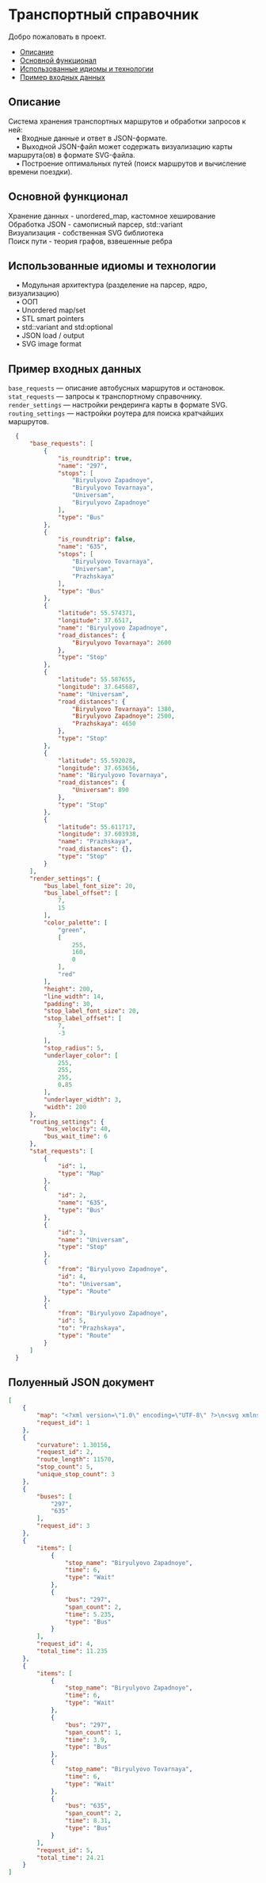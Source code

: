 # Транспортный справочник

Добро пожаловать в проект.

- [Описание](#описание)
- [Основной функционал](#основной-функционал)
- [Использованные идиомы и технологии](#использованные-идиомы-и-технологии)
- [Пример входных данных](#пример-входных-данных)

## Описание

Система хранения транспортных маршрутов и обработки запросов к ней:  
 &nbsp; &nbsp; • Входные данные и ответ в JSON-формате.  
 &nbsp; &nbsp; • Выходной JSON-файл может содержать визуализацию карты маршрута(ов) в формате SVG-файла.  
 &nbsp; &nbsp; • Построение оптимальных путей (поиск маршрутов и вычисление времени поездки).  

## Основной функционал

Хранение данных	-	unordered_map, кастомное хеширование  
Обработка JSON	-	самописный парсер, std::variant  
Визуализация	-	собственная SVG библиотека  
Поиск пути	-	теория графов, взвешенные ребра  

## Использованные идиомы и технологии
&nbsp; &nbsp; • Модульная архитектура (разделение на парсер, ядро, визуализацию)  
&nbsp; &nbsp; • ООП  
&nbsp; &nbsp; • Unordered map/set  
&nbsp; &nbsp; • STL smart pointers  
&nbsp; &nbsp; • std::variant and std:optional  
&nbsp; &nbsp; • JSON load / output  
&nbsp; &nbsp; • SVG image format    

## Пример входных данных

`base_requests` — описание автобусных маршрутов и остановок.  
`stat_requests` — запросы к транспортному справочнику.  
`render_settings` — настройки рендеринга карты в формате SVG.  
`routing_settings` — настройки роутера для поиска кратчайших маршрутов.  

```json
  {
      "base_requests": [
          {
              "is_roundtrip": true,
              "name": "297",
              "stops": [
                  "Biryulyovo Zapadnoye",
                  "Biryulyovo Tovarnaya",
                  "Universam",
                  "Biryulyovo Zapadnoye"
              ],
              "type": "Bus"
          },
          {
              "is_roundtrip": false,
              "name": "635",
              "stops": [
                  "Biryulyovo Tovarnaya",
                  "Universam",
                  "Prazhskaya"
              ],
              "type": "Bus"
          },
          {
              "latitude": 55.574371,
              "longitude": 37.6517,
              "name": "Biryulyovo Zapadnoye",
              "road_distances": {
                  "Biryulyovo Tovarnaya": 2600
              },
              "type": "Stop"
          },
          {
              "latitude": 55.587655,
              "longitude": 37.645687,
              "name": "Universam",
              "road_distances": {
                  "Biryulyovo Tovarnaya": 1380,
                  "Biryulyovo Zapadnoye": 2500,
                  "Prazhskaya": 4650
              },
              "type": "Stop"
          },
          {
              "latitude": 55.592028,
              "longitude": 37.653656,
              "name": "Biryulyovo Tovarnaya",
              "road_distances": {
                  "Universam": 890
              },
              "type": "Stop"
          },
          {
              "latitude": 55.611717,
              "longitude": 37.603938,
              "name": "Prazhskaya",
              "road_distances": {},
              "type": "Stop"
          }
      ],
      "render_settings": {
          "bus_label_font_size": 20,
          "bus_label_offset": [
              7,
              15
          ],
          "color_palette": [
              "green",
              [
                  255,
                  160,
                  0
              ],
              "red"
          ],
          "height": 200,
          "line_width": 14,
          "padding": 30,
          "stop_label_font_size": 20,
          "stop_label_offset": [
              7,
              -3
          ],
          "stop_radius": 5,
          "underlayer_color": [
              255,
              255,
              255,
              0.85
          ],
          "underlayer_width": 3,
          "width": 200
      },
      "routing_settings": {
          "bus_velocity": 40,
          "bus_wait_time": 6
      },
      "stat_requests": [
          {
              "id": 1, 
              "type": "Map"
          },
          {
              "id": 2,
              "name": "635",
              "type": "Bus"
          },
          {
              "id": 3,
              "name": "Universam",
              "type": "Stop"
          },
          {
              "from": "Biryulyovo Zapadnoye",
              "id": 4,
              "to": "Universam",
              "type": "Route"
          },
          {
              "from": "Biryulyovo Zapadnoye",
              "id": 5,
              "to": "Prazhskaya",
              "type": "Route"
          }
      ]
  }
```

## Полуенный JSON документ

``` json
[
    {
        "map": "<?xml version=\"1.0\" encoding=\"UTF-8\" ?>\n<svg xmlns=\"http://www.w3.org/2000/svg\" version=\"1.1\">\n<polyline points=\"164.492,135.162 170,85.4419 147.56,97.7557 164.492,135.162\" fill=\"none\" stroke=\"green\" stroke-width=\"14\" stroke-linecap=\"round\" stroke-linejoin=\"round\" />\n<polyline points=\"170,85.4419 147.56,97.7557 30,30 147.56,97.7557 170,85.4419\" fill=\"none\" stroke=\"rgb(255,160,0)\" stroke-width=\"14\" stroke-linecap=\"round\" stroke-linejoin=\"round\" />\n<text fill=\"rgba(255,255,255,0.85)\" stroke=\"rgba(255,255,255,0.85)\" stroke-width=\"3\" stroke-linecap=\"round\" stroke-linejoin=\"round\" x=\"164.492\" y=\"135.162\" dx=\"7\" dy=\"15\" font-size=\"20\" font-family=\"Verdana\" font-weight=\"bold\">297</text>\n<text fill=\"green\" x=\"164.492\" y=\"135.162\" dx=\"7\" dy=\"15\" font-size=\"20\" font-family=\"Verdana\" font-weight=\"bold\">297</text>\n<text fill=\"rgba(255,255,255,0.85)\" stroke=\"rgba(255,255,255,0.85)\" stroke-width=\"3\" stroke-linecap=\"round\" stroke-linejoin=\"round\" x=\"170\" y=\"85.4419\" dx=\"7\" dy=\"15\" font-size=\"20\" font-family=\"Verdana\" font-weight=\"bold\">635</text>\n<text fill=\"rgb(255,160,0)\" x=\"170\" y=\"85.4419\" dx=\"7\" dy=\"15\" font-size=\"20\" font-family=\"Verdana\" font-weight=\"bold\">635</text>\n<text fill=\"rgba(255,255,255,0.85)\" stroke=\"rgba(255,255,255,0.85)\" stroke-width=\"3\" stroke-linecap=\"round\" stroke-linejoin=\"round\" x=\"30\" y=\"30\" dx=\"7\" dy=\"15\" font-size=\"20\" font-family=\"Verdana\" font-weight=\"bold\">635</text>\n<text fill=\"rgb(255,160,0)\" x=\"30\" y=\"30\" dx=\"7\" dy=\"15\" font-size=\"20\" font-family=\"Verdana\" font-weight=\"bold\">635</text>\n<circle cx=\"170\" cy=\"85.4419\" r=\"5\" fill=\"white\"/>\n<circle cx=\"164.492\" cy=\"135.162\" r=\"5\" fill=\"white\"/>\n<circle cx=\"30\" cy=\"30\" r=\"5\" fill=\"white\"/>\n<circle cx=\"147.56\" cy=\"97.7557\" r=\"5\" fill=\"white\"/>\n<text fill=\"rgba(255,255,255,0.85)\" stroke=\"rgba(255,255,255,0.85)\" stroke-width=\"3\" stroke-linecap=\"round\" stroke-linejoin=\"round\" x=\"170\" y=\"85.4419\" dx=\"7\" dy=\"-3\" font-size=\"20\" font-family=\"Verdana\">Biryulyovo Tovarnaya</text>\n<text fill=\"black\" x=\"170\" y=\"85.4419\" dx=\"7\" dy=\"-3\" font-size=\"20\" font-family=\"Verdana\">Biryulyovo Tovarnaya</text>\n<text fill=\"rgba(255,255,255,0.85)\" stroke=\"rgba(255,255,255,0.85)\" stroke-width=\"3\" stroke-linecap=\"round\" stroke-linejoin=\"round\" x=\"164.492\" y=\"135.162\" dx=\"7\" dy=\"-3\" font-size=\"20\" font-family=\"Verdana\">Biryulyovo Zapadnoye</text>\n<text fill=\"black\" x=\"164.492\" y=\"135.162\" dx=\"7\" dy=\"-3\" font-size=\"20\" font-family=\"Verdana\">Biryulyovo Zapadnoye</text>\n<text fill=\"rgba(255,255,255,0.85)\" stroke=\"rgba(255,255,255,0.85)\" stroke-width=\"3\" stroke-linecap=\"round\" stroke-linejoin=\"round\" x=\"30\" y=\"30\" dx=\"7\" dy=\"-3\" font-size=\"20\" font-family=\"Verdana\">Prazhskaya</text>\n<text fill=\"black\" x=\"30\" y=\"30\" dx=\"7\" dy=\"-3\" font-size=\"20\" font-family=\"Verdana\">Prazhskaya</text>\n<text fill=\"rgba(255,255,255,0.85)\" stroke=\"rgba(255,255,255,0.85)\" stroke-width=\"3\" stroke-linecap=\"round\" stroke-linejoin=\"round\" x=\"147.56\" y=\"97.7557\" dx=\"7\" dy=\"-3\" font-size=\"20\" font-family=\"Verdana\">Universam</text>\n<text fill=\"black\" x=\"147.56\" y=\"97.7557\" dx=\"7\" dy=\"-3\" font-size=\"20\" font-family=\"Verdana\">Universam</text>\n</svg>\n",
        "request_id": 1
    },
    {
        "curvature": 1.30156,
        "request_id": 2,
        "route_length": 11570,
        "stop_count": 5,
        "unique_stop_count": 3
    },
    {
        "buses": [
            "297",
            "635"
        ],
        "request_id": 3
    },
    {
        "items": [
            {
                "stop_name": "Biryulyovo Zapadnoye",
                "time": 6,
                "type": "Wait"
            },
            {
                "bus": "297",
                "span_count": 2,
                "time": 5.235,
                "type": "Bus"
            }
        ],
        "request_id": 4,
        "total_time": 11.235
    },
    {
        "items": [
            {
                "stop_name": "Biryulyovo Zapadnoye",
                "time": 6,
                "type": "Wait"
            },
            {
                "bus": "297",
                "span_count": 1,
                "time": 3.9,
                "type": "Bus"
            },
            {
                "stop_name": "Biryulyovo Tovarnaya",
                "time": 6,
                "type": "Wait"
            },
            {
                "bus": "635",
                "span_count": 2,
                "time": 8.31,
                "type": "Bus"
            }
        ],
        "request_id": 5,
        "total_time": 24.21
    }
]
```
